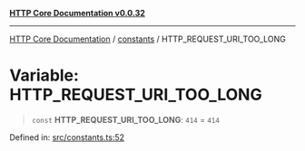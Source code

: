[**HTTP Core Documentation v0.0.32**](../../README.md)

***

[HTTP Core Documentation](../../modules.md) / [constants](../README.md) / HTTP\_REQUEST\_URI\_TOO\_LONG

# Variable: HTTP\_REQUEST\_URI\_TOO\_LONG

> `const` **HTTP\_REQUEST\_URI\_TOO\_LONG**: `414` = `414`

Defined in: [src/constants.ts:52](https://github.com/stonemjs/http-core/blob/680e946aeb5100b42b4836417719aba730586478/src/constants.ts#L52)
